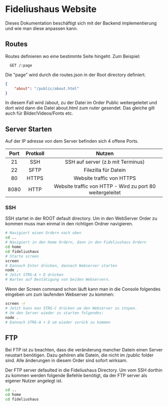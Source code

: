 
# Fideliushaus Website

Dieses Dokumentation beschäftigt sich mit der Backend implementierung und wie man diese anpassen kann.

## Routes

Routes definieren wo eine bestimmte Seite hingeht. Zum Beispiel: 
```http
  GET /:page
```
Die "page" wird durch die routes.json in der Root directory definiert.

```json
{
    "about": "/public/about.html"
}
```
In diesem Fall wird /about, zu der Datei im Order Public weitergeleitet und dort wird dann die Datei about.html zum nuter gesendet. Das gleiche gilt auch für Bilder/Videos/Fonts etc.


## Server Starten

Auf der IP adresse von dem Server befinden sich 4 offene Ports.

| Port | Protkoll    | Nutzen    |
| :---:   | :---: | :---: |
| 21 | SSH   | SSH auf server (z.b mit Terminus)   |
| 22 | SFTP   | Filezilla für Datein   |
| 80 | HTTPS   | Website traffic von HTTPS   |
| 8080 | HTTP   | Website traffic von HTTP - Wird zu port 80 weitergeleitet   |

### SSH

SSH startet in der ROOT default directory. Um in den WebServer Order zu kommen muss man einmal in den richtigen Ordner navigieren. 

```sh
# Navigiert einen Ordern nach oben
cd ..
# Navigiert in den Home Ordern, dann in den Fideliushaus Ordern
cd home
cd fideliushaus
# Starte screen
screen
# Dannach Enter drücken, dannach Webserver starten
node .
# Jetzt STRG-A + D drücken
# Warten auf Bestätigung von beiden Webservern.
```

Wenn der Screen command schon läuft kann man in die Console folgendes eingeben um zum laufenden Webserver zu kommen:

```sh
screen -r
# Jetzt kann man STRG-C drücken um den Webserver zu stopen.
# Um den Server wieder zu starten folgendes:
node .
# Dannach STRG-A + D um wieder zurück zu kommen
```

## FTP

Bei FTP ist zu beachten, dass die veränderung mancher Datein einen Server neustart benötigen. Dazu gehören alle Datein, die nicht im /public folder sind. Alle änderungen in diesem Order sind sofort wirksam. 

Der FTP server defaulted in die Fideliushaus Directory. Um vom SSH dorthin zu kommen werden folgende Befehle benötigt, da der FTP server als eigener Nutzer angelegt ist.

```sh
cd ..
cd home
cd fideliushaus
```
